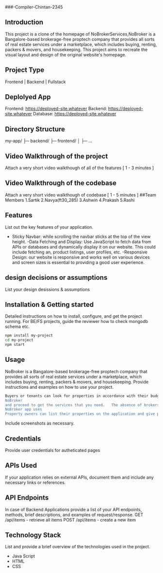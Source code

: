 ###-Compiler-Chintan-2345	

## Introduction
This project is a clone of the homepage of NoBrokerServices,NoBroker is a Bangalore-based brokerage-free proptech company that provides all sorts of real estate services under a marketplace, which includes buying, renting, packers & movers, and housekeeping. This project aims to recreate the visual layout and design of the original website's homepage.

## Project Type
Frontend | Backend | Fullstack

## Deplolyed App
Frontend: https://deployed-site.whatever
Backend: https://deployed-site.whatever
Database: https://deployed-site.whatever

## Directory Structure
my-app/
├─ backend/
├─ frontend/
│  ├─ ...

## Video Walkthrough of the project
Attach a very short video walkthough of all of the features [ 1 - 3 minutes ]

## Video Walkthrough of the codebase
Attach a very short video walkthough of codebase [ 1 - 5 minutes ]
##Team Members
1.Sartik
2.Navya(ft30_285)
3.Ashwin
4.Prakash
5.Rashi

## Features
List out the key features of your application.

- Sticky Navbar: while scrolling the navbar sticks at the top of the view height.
-Data Fetching and Display: Use JavaScript to fetch data from APIs or databases and dynamically display it on our website. This could include fetching an, product listings, user profiles, etc.
-Responsive Design: our website is responsive and works well on various devices and screen sizes is essential to providing a good user experience.

## design decisions or assumptions
List your design desissions & assumptions

## Installation & Getting started
Detailed instructions on how to install, configure, and get the project running. For BE/FS projects, guide the reviewer how to check mongodb schema etc.

```bash
npm install my-project
cd my-project
npm start
```

## Usage
NoBroker is a Bangalore-based brokerage-free proptech company that provides all sorts of real estate services under a marketplace, which includes buying, renting, packers & movers, and housekeeping.
Provide instructions and examples on how to use your project.

```bash
Buyers or tenants can look for properties in accordance with their budget, area preferences, and other requirements like the number of rooms and restrooms. This means that tenants won't have to deal with any middlemen to find the right rental property. All you need to do is visit the official website of
NoBroker
and proceed to get the services that you need.   The absence of brokers and middlemen is one of the biggest advantages of using the NoBroker app. Tenants can save a lot of money on brokerage fees because of this. The app offers its services for a small fee, which is significantly less than what brokers typically charge.
NoBroker app uses
Property owners can list their properties on the application and give precise data about the property, including photographs, area, and conveniences. This implies that occupants can come to an educated conclusion about the property they need to lease. The app also offers a number of additional services too that make renting easier for tenants. The app, for instance, lets tenants pay their rent without having to physically do so. They can also use the app to request home maintenance services like cleaning and repairs, which makes managing a rental property much simpler. Apart from this, they offer packers and movers services, interior design services, renovation services, home loan services, utility bills payment services, furniture and appliance renting services, painting services, pest control services, legal services, and many more.  NoBroker is currently available in Bangalore, Mumbai, Pune, Chennai, Hyderabad, and other cities in India. It is a popular choice for tenants and property owners due to its user-friendly interface, transparent pricing, and additional services like rent payment and home maintenance. It is a great app for rental house searching without the involvement of brokers.
```

Include screenshots as necessary.

## Credentials
Provide user credentials for autheticated pages

## APIs Used
If your application relies on external APIs, document them and include any necessary links or references.

## API Endpoints
In case of Backend Applications provide a list of your API endpoints, methods, brief descriptions, and examples of request/response.
GET /api/items - retrieve all items
POST /api/items - create a new item


## Technology Stack
List and provide a brief overview of the technologies used in the project.

- Java Script
- HTML
- CSS
  
